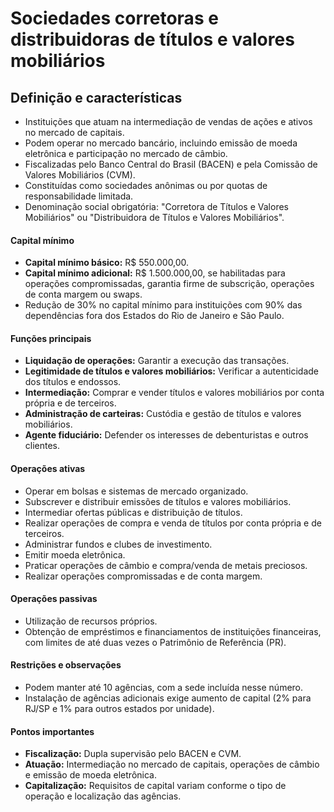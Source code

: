 # Sociedades corretoras e distribuidoras de títulos e valores mobiliários

## Definição e características
- Instituições que atuam na intermediação de vendas de ações e ativos no mercado de capitais.
- Podem operar no mercado bancário, incluindo emissão de moeda eletrônica e participação no mercado de câmbio.
- Fiscalizadas pelo Banco Central do Brasil (BACEN) e pela Comissão de Valores Mobiliários (CVM).
- Constituídas como sociedades anônimas ou por quotas de responsabilidade limitada.
- Denominação social obrigatória: "Corretora de Títulos e Valores Mobiliários" ou "Distribuidora de Títulos e Valores Mobiliários".

#### Capital mínimo
- **Capital mínimo básico:** R$ 550.000,00.
- **Capital mínimo adicional:** R$ 1.500.000,00, se habilitadas para operações compromissadas, garantia firme de subscrição, operações de conta margem ou swaps.
- Redução de 30% no capital mínimo para instituições com 90% das dependências fora dos Estados do Rio de Janeiro e São Paulo.

#### Funções principais
- **Liquidação de operações:** Garantir a execução das transações.
- **Legitimidade de títulos e valores mobiliários:** Verificar a autenticidade dos títulos e endossos.
- **Intermediação:** Comprar e vender títulos e valores mobiliários por conta própria e de terceiros.
- **Administração de carteiras:** Custódia e gestão de títulos e valores mobiliários.
- **Agente fiduciário:** Defender os interesses de debenturistas e outros clientes.

#### Operações ativas
- Operar em bolsas e sistemas de mercado organizado.
- Subscrever e distribuir emissões de títulos e valores mobiliários.
- Intermediar ofertas públicas e distribuição de títulos.
- Realizar operações de compra e venda de títulos por conta própria e de terceiros.
- Administrar fundos e clubes de investimento.
- Emitir moeda eletrônica.
- Praticar operações de câmbio e compra/venda de metais preciosos.
- Realizar operações compromissadas e de conta margem.

#### Operações passivas
- Utilização de recursos próprios.
- Obtenção de empréstimos e financiamentos de instituições financeiras, com limites de até duas vezes o Patrimônio de Referência (PR).

#### Restrições e observações
- Podem manter até 10 agências, com a sede incluída nesse número.
- Instalação de agências adicionais exige aumento de capital (2% para RJ/SP e 1% para outros estados por unidade).

#### Pontos importantes
- **Fiscalização:** Dupla supervisão pelo BACEN e CVM.
- **Atuação:** Intermediação no mercado de capitais, operações de câmbio e emissão de moeda eletrônica.
- **Capitalização:** Requisitos de capital variam conforme o tipo de operação e localização das agências.
